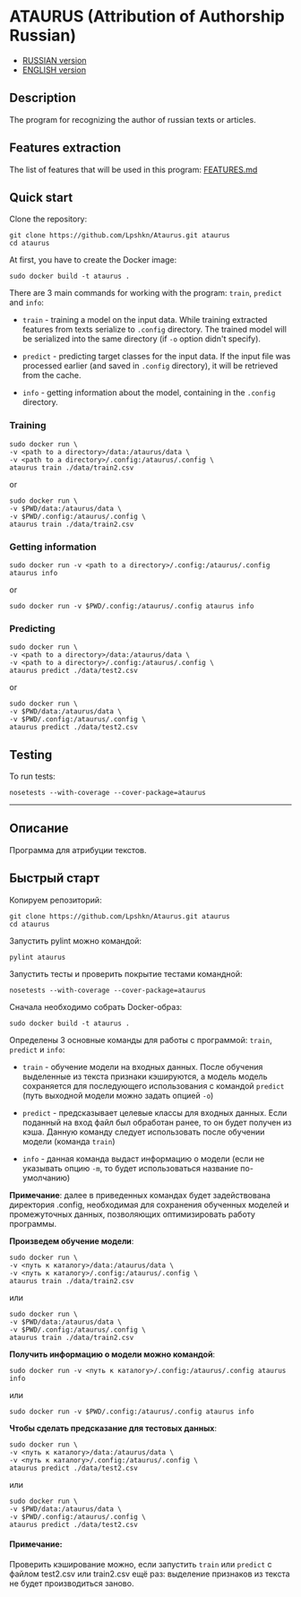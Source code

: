 # ATAURUS (Attribution of Authorship Russian)

- [RUSSIAN version](README.md#Описание)
- [ENGLISH version](README.md#Description)

## Description

The program for recognizing the author of russian texts or articles.

## Features extraction

The list of features that will be used in this program: [FEATURES.md](doc/FEATURES.md)

## Quick start

Clone the repository:
```shell script
git clone https://github.com/Lpshkn/Ataurus.git ataurus
cd ataurus
```

At first, you have to create the Docker image:
```shell script
sudo docker build -t ataurus .
```

There are 3 main commands for working with the program: `train`, `predict` and `info`:
* `train` - training a model on the input data. While training extracted features from texts serialize to 
`.config` directory. The trained model will be serialized into the same directory (if `-o` option didn't specify).

* `predict` - predicting target classes for the input data. If the input file was processed earlier (and saved in 
`.config` directory), it will be retrieved from the cache.

* `info` - getting information about the model, containing in the `.config` directory.

### Training

```shell script
sudo docker run \
-v <path to a directory>/data:/ataurus/data \
-v <path to a directory>/.config:/ataurus/.config \
ataurus train ./data/train2.csv
```
or
```shell script
sudo docker run \
-v $PWD/data:/ataurus/data \
-v $PWD/.config:/ataurus/.config \
ataurus train ./data/train2.csv
```

### Getting information

```shell script
sudo docker run -v <path to a directory>/.config:/ataurus/.config ataurus info
```
or
```shell script
sudo docker run -v $PWD/.config:/ataurus/.config ataurus info
```

### Predicting

```shell script
sudo docker run \
-v <path to a directory>/data:/ataurus/data \
-v <path to a directory>/.config:/ataurus/.config \
ataurus predict ./data/test2.csv
```
or
```shell script
sudo docker run \
-v $PWD/data:/ataurus/data \
-v $PWD/.config:/ataurus/.config \
ataurus predict ./data/test2.csv
```

## Testing

To run tests:

```shell script
nosetests --with-coverage --cover-package=ataurus
```

___

## Описание

Программа для атрибуции текстов.

## Быстрый старт

Копируем репозиторий:

```shell script
git clone https://github.com/Lpshkn/Ataurus.git ataurus
cd ataurus
```

Запустить pylint можно командой:
```shell script
pylint ataurus
```
Запустить тесты и проверить покрытие тестами командной:
```shell script
nosetests --with-coverage --cover-package=ataurus
```

Сначала необходимо собрать Docker-образ:
```shell script
sudo docker build -t ataurus .
```  

Определены 3 основные команды для работы с программой: `train`, `predict` и `info`:
* `train`  - обучение модели на входных данных. После обучения выделенные из текста признаки кэшируются, а модель
  модель сохраняется для последующего использования с командой `predict` (путь выходной модели можно задать опцией
  `-o`)
 
* `predict` - предсказывает целевые классы для входных данных. Если поданный на вход файл был обработан ранее, то он
  будет получен из кэша. Данную команду следует использовать после обучении модели (команда `train`)  

* `info` - данная команда выдаст информацию о модели (если не указывать опцию `-m`, то будет использоваться название
  по-умолчанию)
  
**Примечание**: далее в приведенных командах будет задействована директория .config, необходимая для сохранения 
обученных моделей и промежуточных данных, позволяющих оптимизировать работу программы. 
 
**Произведем обучение модели**:
```shell script
sudo docker run \
-v <путь к каталогу>/data:/ataurus/data \
-v <путь к каталогу>/.config:/ataurus/.config \
ataurus train ./data/train2.csv
```
или
```shell script
sudo docker run \
-v $PWD/data:/ataurus/data \
-v $PWD/.config:/ataurus/.config \
ataurus train ./data/train2.csv
```

**Получить информацию о модели можно командой**:
```shell script
sudo docker run -v <путь к каталогу>/.config:/ataurus/.config ataurus info
```
или
```shell script
sudo docker run -v $PWD/.config:/ataurus/.config ataurus info
```

**Чтобы сделать предсказание для тестовых данных**:
```shell script
sudo docker run \
-v <путь к каталогу>/data:/ataurus/data \
-v <путь к каталогу>/.config:/ataurus/.config \
ataurus predict ./data/test2.csv
```
или
```shell script
sudo docker run \
-v $PWD/data:/ataurus/data \
-v $PWD/.config:/ataurus/.config \
ataurus predict ./data/test2.csv
```

#### Примечание:  
Проверить кэширование можно, если запустить `train` или `predict` с файлом test2.csv или train2.csv ещё раз: 
выделение признаков из текста не будет производиться заново.

